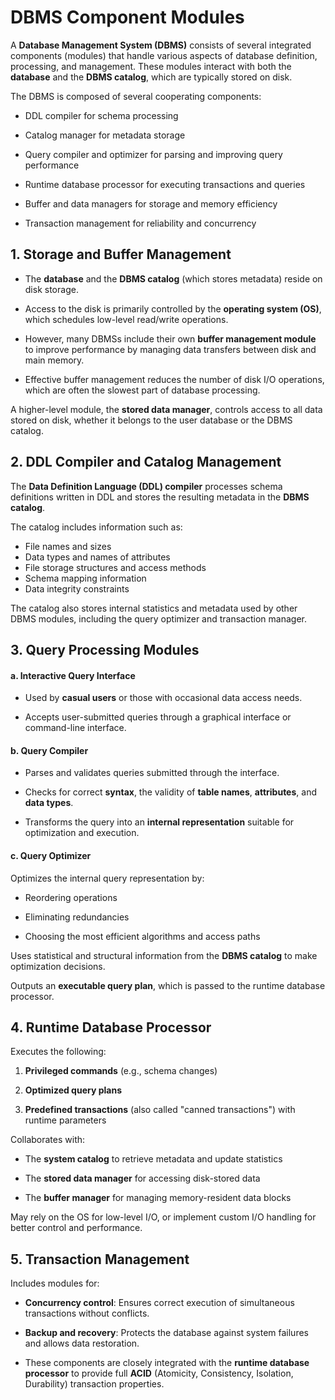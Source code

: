 
# DBMS Component Modules

A **Database Management System (DBMS)** consists of several integrated components (modules) that handle various aspects of database definition, processing, and management. These modules interact with both the **database** and the **DBMS catalog**, which are typically stored on disk.

The DBMS is composed of several cooperating components:

- DDL compiler for schema processing

- Catalog manager for metadata storage

- Query compiler and optimizer for parsing and improving query performance

- Runtime database processor for executing transactions and queries

- Buffer and data managers for storage and memory efficiency

- Transaction management for reliability and concurrency


## 1. Storage and Buffer Management

- The **database** and the **DBMS catalog** (which stores metadata) reside on disk storage.

- Access to the disk is primarily controlled by the **operating system (OS)**, which schedules low-level read/write operations.

- However, many DBMSs include their own **buffer management module** to improve performance by managing data transfers between disk and main memory.

- Effective buffer management reduces the number of disk I/O operations, which are often the slowest part of database processing.

A higher-level module, the **stored data manager**, controls access to all data stored on disk, whether it belongs to the user database or the DBMS catalog.


## 2. DDL Compiler and Catalog Management

The **Data Definition Language (DDL) compiler** processes schema definitions written in DDL and stores the resulting metadata in the **DBMS catalog**.

The catalog includes information such as:
- File names and sizes
- Data types and names of attributes
- File storage structures and access methods
- Schema mapping information
- Data integrity constraints

The catalog also stores internal statistics and metadata used by other DBMS modules, including the query optimizer and transaction manager.

## 3. Query Processing Modules

#### a. Interactive Query Interface

- Used by **casual users** or those with occasional data access needs.

- Accepts user-submitted queries through a graphical interface or command-line interface.

#### b. Query Compiler

- Parses and validates queries submitted through the interface.

- Checks for correct **syntax**, the validity of **table names**, **attributes**, and **data types**.

- Transforms the query into an **internal representation** suitable for optimization and execution.

#### c. Query Optimizer

Optimizes the internal query representation by:

- Reordering operations

- Eliminating redundancies

- Choosing the most efficient algorithms and access paths

Uses statistical and structural information from the **DBMS catalog** to make optimization decisions.

Outputs an **executable query plan**, which is passed to the runtime database processor.

## 4. Runtime Database Processor

Executes the following:

1. **Privileged commands** (e.g., schema changes)

2. **Optimized query plans**

3. **Predefined transactions** (also called "canned transactions") with runtime parameters

Collaborates with:

- The **system catalog** to retrieve metadata and update statistics

- The **stored data manager** for accessing disk-stored data

- The **buffer manager** for managing memory-resident data blocks

May rely on the OS for low-level I/O, or implement custom I/O handling for better control and performance.

## 5. Transaction Management

Includes modules for:

- **Concurrency control**: Ensures correct execution of simultaneous transactions without conflicts.

- **Backup and recovery**: Protects the database against system failures and allows data restoration.

- These components are closely integrated with the **runtime database processor** to provide full **ACID** (Atomicity, Consistency, Isolation, Durability) transaction properties.



